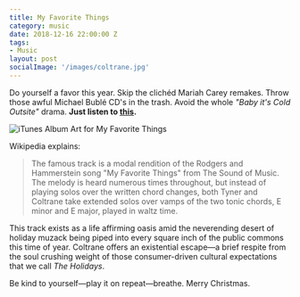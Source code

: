 ```yaml
---
title: My Favorite Things
category: music
date: 2018-12-16 22:00:00 Z
tags:
- Music
layout: post
socialImage: '/images/coltrane.jpg'
---
```


Do yourself a favor this year. Skip the clichéd Mariah Carey remakes. Throw those awful Michael Bublé CD's in the trash. Avoid the whole _"Baby it's Cold Outsite"_ drama. **Just listen to [this](https://itunes.apple.com/us/album/my-favorite-things/962193155?i=962193194).**

![iTunes Album Art for My Favorite Things](/images/coltrane.jpg)

Wikipedia explains:

> The famous track is a modal rendition of the Rodgers and Hammerstein song "My Favorite Things" from The Sound of Music. The melody is heard numerous times throughout, but instead of playing solos over the written chord changes, both Tyner and Coltrane take extended solos over vamps of the two tonic chords, E minor and E major, played in waltz time.

This track exists as a life affirming oasis amid the neverending desert of holiday muzack being piped into every square inch of the public commons this time of year. Coltrane offers an existential escape—a brief respite from the soul crushing weight of those consumer-driven cultural expectations that we call _The Holidays_.

Be kind to yourself—play it on repeat—breathe. Merry Christmas.


